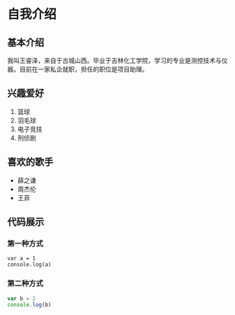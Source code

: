 # 自我介绍

## 基本介绍

  我叫王睿泽，来自于古城山西。毕业于吉林化工学院，学习的专业是测控技术与仪器。目前在一家私企就职，担任的职位是项目助理。

## 兴趣爱好
  
1. 篮球
2. 羽毛球
3. 电子竞技
4. 刑侦剧

## 喜欢的歌手

* 薛之谦
* 周杰伦
* 王菲

## 代码展示

### 第一种方式

    var a = 1
    console.log(a)
  
### 第二种方式

```javascript
var b = 2
console.log(b)
```

